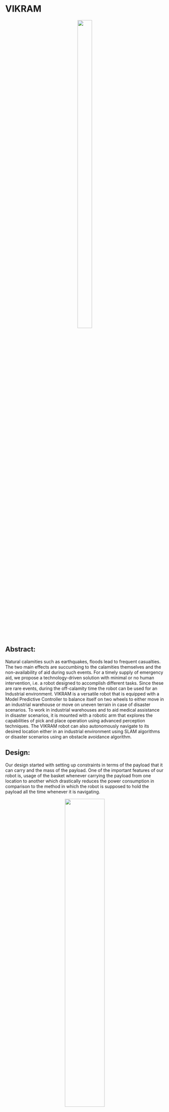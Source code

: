 # VIKRAM


<p align="center">
  <img src="https://github.com/manoharbhat/VIKRAM/blob/main/Images/vikram-isometric.JPG" width=30% height=50%>
</p>



## Abstract:
Natural calamities such as earthquakes, floods lead to frequent casualties. The two main effects are succumbing to the calamities themselves and the non-availability of aid during such events. For a timely supply of emergency aid, we propose a technology-driven solution with minimal or no human intervention, i.e. a robot designed to accomplish different tasks. Since these are rare events, during the off-calamity time the robot can be used for an Industrial environment. VIKRAM is a versatile robot that is equipped with a Model Predictive Controller to balance itself on two wheels to either move in an industrial warehouse or move on uneven terrain in case of disaster scenarios. To work in industrial warehouses and to aid medical assistance in disaster scenarios, it is mounted with a robotic arm that explores the capabilities of pick and place operation using advanced perception techniques. The VIKRAM robot can also autonomously navigate to its desired location either in an industrial environment using SLAM algorithms or disaster scenarios using an obstacle avoidance algorithm.


## Design:
Our design started with setting up constraints in terms of the payload that it can carry and the mass of the payload. One of the important features of our robot is, usage of the basket whenever carrying the payload from one location to another which drastically reduces the power consumption in comparison to the method in which the robot is supposed to hold the payload all the time whenever it is navigating.


<p align="center">
  <img src="https://github.com/manoharbhat/VIKRAM/blob/main/Images/flowchart-%20robot%20design.png" width=50% height=50%>
</p> 

<p align="center">
  <img src="https://github.com/manoharbhat/VIKRAM/blob/main/Images/design%20approx.png" width=50% height=50%>
</p>

<p align="center">
  <img src="https://github.com/manoharbhat/VIKRAM/blob/main/Images/vikram%20mpc%20octave.gif" width=80% height=50%>
</p>


## CAD:


<p align="center">
  <img src="https://github.com/manoharbhat/VIKRAM/blob/main/Images/Vikram-tinkercad.png" width=30% height=50%>

  <img src="https://github.com/manoharbhat/VIKRAM/blob/main/Images/Vikram-without-arm.JPG" width=34.9% height=50%>

  <img src="https://github.com/manoharbhat/VIKRAM/blob/main/Images/Vikram-sideview.JPG" width=24.05% height=50%>
</p>

<p align="center">
  <img src="https://github.com/manoharbhat/VIKRAM/blob/main/Images/vikram-iso-back.png" width=25% height=50% />

  <img src="https://github.com/manoharbhat/VIKRAM/blob/main/Images/vikram-front.png" width=30% height=50% />
  
  <img src="https://github.com/manoharbhat/VIKRAM/blob/main/Images/Vikram-iso-mirror.png" width=30% height=50% /> 
</p>

## Stabilization:

<p align="center">
  <img src="https://github.com/manoharbhat/VIKRAM/blob/main/Images/COM.png" width=50% height=50%>
</p>

<p align="center">
  <img src="https://github.com/manoharbhat/VIKRAM/blob/main/Images/vikram%20mpc.gif" width=80% height=50%>
</p>

## Execution:

<p align="center">
  <img src="https://github.com/manoharbhat/VIKRAM/blob/main/Images/aruco.gif" width=80% height=50%>
</p>

<p align="center">
  <img src="https://github.com/manoharbhat/VIKRAM/blob/main/Images/vikram%20arm%20gif.gif" width=80% height=50%>
</p>

<p align="center">
  <img src="https://github.com/manoharbhat/V.I.K.R.A.M/blob/main/vikram%20warehouse%20gif.gif" width=80% height=50%>
</p>

<p align="center">
  <img src="https://github.com/manoharbhat/VIKRAM/blob/main/Images/Disaster.gif" width=80% height=50%>
</p>

<p align="center">
  <img src="https://github.com/manoharbhat/VIKRAM/blob/main/Images/journey.png" width=100% height=50%>
</p>

## Demo
- VIKRAM robot in Industrial warehouse(ROS Gazebo) https://youtu.be/bnivLZTEkTg?list=PLCJLvf_Ga3LFS6RMgU82rBr8Yd99Vbt51
- VIKRAM robot in a Disaster Scenario(ROS Gazebo) https://youtu.be/bA3Fo9qZsBI?list=PLCJLvf_Ga3LFS6RMgU82rBr8Yd99Vbt51
- VIKRAM Model Predictive Controller https://youtu.be/BAM5CDEWCwI?list=PLCJLvf_Ga3LFS6RMgU82rBr8Yd99Vbt51
- VIKRAM Robotic Arm Manipulation https://youtu.be/79NCQto6nX4?list=PLCJLvf_Ga3LFS6RMgU82rBr8Yd99Vbt51
- Project October Update https://youtu.be/PGw3fngN8Kg?list=PLCJLvf_Ga3LFS6RMgU82rBr8Yd99Vbt51
- phase2 SLAM gmapping https://youtu.be/PRGqaiy1gTU?list=PLCJLvf_Ga3LFS6RMgU82rBr8Yd99Vbt51


- Vikram disaster scene https://youtu.be/xwjD3qpYSjc 
- Vikram video 1 https://youtu.be/mgOclu8zkHk

